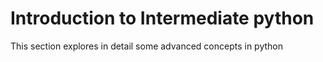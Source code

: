 # Introduction to Intermediate python

This section explores in detail some advanced concepts in python